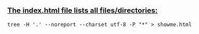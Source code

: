  ### [The index.html file lists all files/directories:](https://stackoverflow.com/a/46383157)

    tree -H '.' --noreport --charset utf-8 -P "*" > showme.html
    
